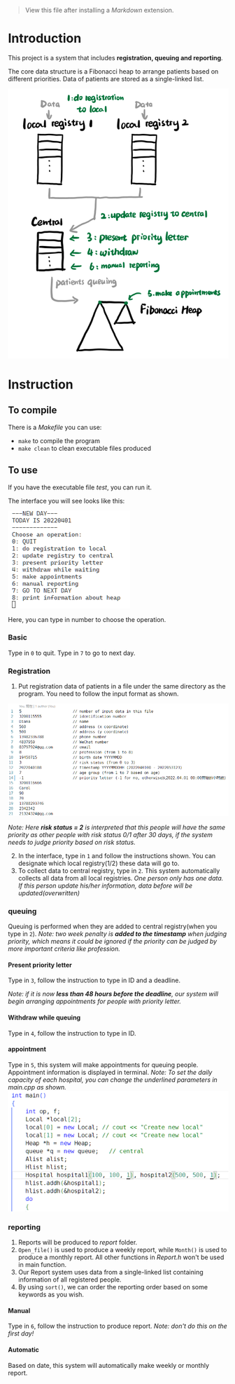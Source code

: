 > View this file after installing a *Markdown* extension.
# Introduction

This project is a system that includes **registration, queuing and reporting**.

The core data structure is a Fibonacci heap to arrange patients based on different priorities. Data of patients are stored as a single-linked list.

![basic structure](./img/structure.png)

# Instruction
## To compile

There is a *Makefile* you can use:
- `make` to compile the program
- `make clean` to clean executable files produced

## To use

If you have the executable file *test*, you can run it.

The interface you will see looks like this:

![interface](./img/interface.png)

Here, you can type in number to choose the operation.

### Basic

Type in `0` to quit.
Type in `7` to go to next day.

### Registration

1. Put registration data of patients in a file under the same directory as the program. You need to follow the input format as shown.

![input format](./img/input_format.png)

*Note: Here **risk status = 2** is interpreted that this people will have the same priority as other people with risk status 0/1 after 30 days, if the system needs to judge priority based on risk status.*

2. In the interface, type in `1` and follow the instructions shown. You can designate which local registry(1/2) these data will go to.
3. To collect data to central registry, type in `2`. This system automatically collects all data from all local registries.
*One person only has one data. If this person update his/her information, data before will be updated(overwritten)*

### queuing

Queuing is performed when they are added to central registry(when you type in `2`).
*Note: two week penalty is **added to the timestamp** when judging priority, which means it could be ignored if the priority can be judged by more important criteria like profession.*

#### Present priority letter

Type in `3`, follow the instruction to type in ID and a deadline.

*Note: if it is now **less than 48 hours before the deadline**, our system will begin arranging appointments for people with priority letter.*
#### Withdraw while queuing

Type in `4`, follow the instruction to type in ID.
#### appointment

Type in `5`, this system will make appointments for queuing people. Appointment information is displayed in terminal.
*Note: To set the daily capacity of each hospital, you can change the underlined parameters in main.cpp as shown.*
![daily capacity](./img/capacity.png)

### reporting

1. Reports will be produced to *report* folder.
2. `Open_file()` is used to produce a weekly report, while `Month()` is used to produce a monthly report. All other functions in *Report.h* won't be used in main function.
3. Our Report system uses data from a single-linked list containing information of all registered people.
4. By using `sort()`, we can order the reporting order based on some keywords as you wish.

#### Manual

Type in `6`, follow the instruction to produce report.
*Note: don't do this on the first day!*

#### Automatic

Based on date, this system will automatically make weekly or monthly report.

